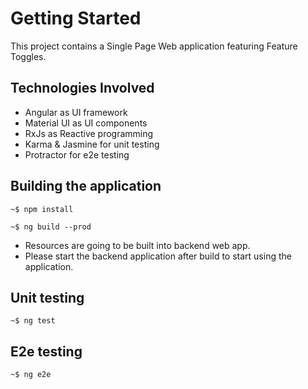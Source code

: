 # Getting Started

This project contains a Single Page Web application featuring Feature Toggles.

## Technologies Involved

- Angular as UI framework
- Material UI as UI components
- RxJs as Reactive programming
- Karma & Jasmine for unit testing
- Protractor for e2e testing

## Building the application

```
~$ npm install

~$ ng build --prod
```
- Resources are going to be built into backend web app.
- Please start the backend application after build to start using the application.

## Unit testing

```
~$ ng test
```

## E2e testing

```
~$ ng e2e
```
